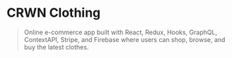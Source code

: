 # CRWN Clothing

> Online e-commerce app built with React, Redux, Hooks, GraphQL, ContextAPI, Stripe, and Firebase where users can shop, browse, and buy the latest clothes.
